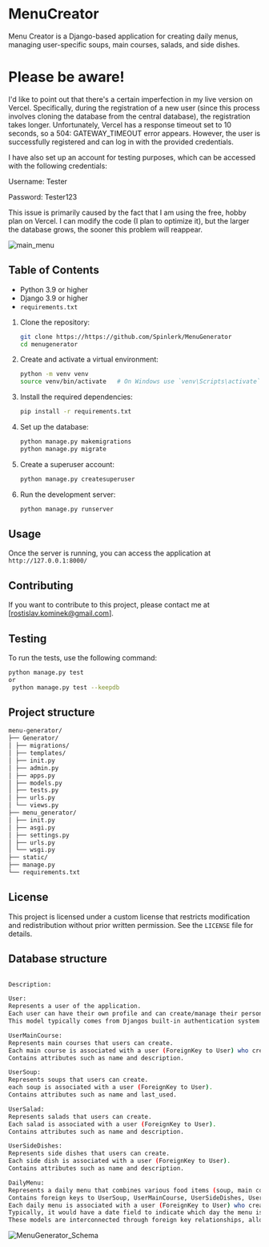 # MenuCreator
Menu Creator is a Django-based application for creating daily menus, managing user-specific soups, main courses, 
salads, and side dishes.

# Please be aware!

I'd like to point out that there's a certain imperfection in my live version on Vercel. 
Specifically, during the registration of a new user 
(since this process involves cloning the database from the central database), the registration takes longer. 
Unfortunately, Vercel has a response timeout set to 10 seconds, so a 504: GATEWAY_TIMEOUT error appears. 
However, the user is successfully registered and can log in with the provided credentials. 

I have also set up an account for testing purposes, which can be accessed with the following credentials:

Username: Tester

Password: Tester123

This issue is primarily caused by the fact that I am using the free, hobby plan on Vercel. 
I can modify the code (I plan to optimize it), but the larger the database grows, the sooner this problem will reappear.




![main_menu](Screenshot.png)


## Table of Contents

- Python 3.9 or higher
- Django 3.9 or higher
- `requirements.txt`


1. Clone the repository:

    ```sh
    git clone https://https://github.com/Spinlerk/MenuGenerator
    cd menugenerator
    ```

2. Create and activate a virtual environment:

    ```sh
    python -m venv venv
    source venv/bin/activate   # On Windows use `venv\Scripts\activate`
    ```

3. Install the required dependencies:

    ```sh
    pip install -r requirements.txt
    ```
4. Set up the database:

   ```sh
   python manage.py makemigrations
   python manage.py migrate
   ```

5. Create a superuser account:

    ```sh
    python manage.py createsuperuser
    ```

6. Run the development server:

    ```sh
    python manage.py runserver
    ```


## Usage

Once the server is running, you can access the application at `http://127.0.0.1:8000/`

## Contributing

If you want to contribute to this project, please contact me at [rostislav.kominek@gmail.com].

## Testing

To run the tests, use the following command:
```sh
python manage.py test
or 
 python manage.py test --keepdb 
  ```

## Project structure
```sh
menu-generator/
├── Generator/
│ ├── migrations/
│ ├── templates/
│ ├── init.py
│ ├── admin.py
│ ├── apps.py
│ ├── models.py
│ ├── tests.py
│ ├── urls.py
│ └── views.py
├── menu_generator/
│ ├── init.py
│ ├── asgi.py
│ ├── settings.py
│ ├── urls.py
│ └── wsgi.py
├── static/
├── manage.py
└── requirements.txt
  ```
## License

This project is licensed under a custom license that restricts modification and redistribution without prior written permission. See the `LICENSE` file for details.

## Database structure
```sh

Description:

User:
Represents a user of the application.
Each user can have their own profile and can create/manage their personalized data.
This model typically comes from Djangos built-in authentication system (django.contrib.auth.models.User).

UserMainCourse:
Represents main courses that users can create.
Each main course is associated with a user (ForeignKey to User) who created it.
Contains attributes such as name and description.

UserSoup:
Represents soups that users can create.
each soup is associated with a user (ForeignKey to User).
Contains attributes such as name and last_used.

UserSalad:
Represents salads that users can create.
Each salad is associated with a user (ForeignKey to User).
Contains attributes such as name and description.

UserSideDishes:
Represents side dishes that users can create.
Each side dish is associated with a user (ForeignKey to User).
Contains attributes such as name and description.

DailyMenu:
Represents a daily menu that combines various food items (soup, main courses, side dishes, salad).
Contains foreign keys to UserSoup, UserMainCourse, UserSideDishes, UserSalad.
Each daily menu is associated with a user (ForeignKey to User) who created or modified it.
Typically, it would have a date field to indicate which day the menu is for.
These models are interconnected through foreign key relationships, allowing users to create, manage, and associate various food items into daily menus. Users can customize their menus by adding their own soups, main courses, side dishes, and salads, and then combine them into daily menus for their meals.
  ```


![MenuGenerator_Schema ](databaseSchema%20.png)

